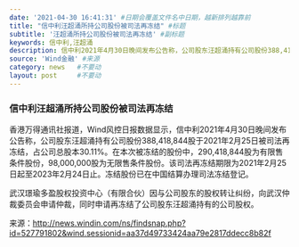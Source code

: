 ```yaml
---
date: '2021-04-30 16:41:31' #日期会覆盖文件名中日期，越新排列越靠前
title: "信中利汪超涌所持公司股份被司法再冻结" #标题
subtitle: '汪超涌所持公司股份被司法再冻结' #副标题
keywords: 信中利,汪超涌
description: 信中利2021年4月30日晚间发布公告称，公司股东汪超涌持有公司股份388,418,844股于2021年2月25日被司法再冻结，占公司总股本30.11%。
source: 'Wind金融' #来源
category: news   #不要动
layout: post     #不要动
---
```


### 信中利汪超涌所持公司股份被司法再冻结

香港万得通讯社报道，Wind风控日报数据显示，信中利2021年4月30日晚间发布公告称，公司股东汪超涌持有公司股份388,418,844股于2021年2月25日被司法再冻结，占公司总股本30.11%。在本次被冻结的股份中，290,418,844股为有限售条件股份，98,000,000股为无限售条件股份。该司法再冻结期限为2021年2月25日起至2023年2月24日止。冻结股份已在中国结算办理司法冻结登记。

武汉璟瑜多盈股权投资中心（有限合伙）因与公司股东的股权转让纠纷，向武汉仲裁委员会申请仲裁，同时申请再冻结了公司股东汪超涌持有的公司股权。

来源：http://news.windin.com/ns/findsnap.php?id=527791802&wind.sessionid=aa37d49733424aa79e2817ddecc8b82f

